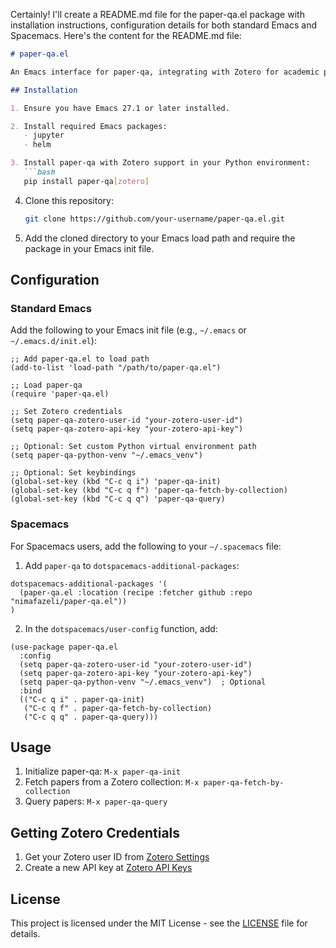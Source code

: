 Certainly! I'll create a README.md file for the paper-qa.el package with installation instructions, configuration details for both standard Emacs and Spacemacs. Here's the content for the README.md file:

```markdown:paper-qa.el/README.md
# paper-qa.el

An Emacs interface for paper-qa, integrating with Zotero for academic paper management and querying.

## Installation

1. Ensure you have Emacs 27.1 or later installed.

2. Install required Emacs packages:
   - jupyter
   - helm

3. Install paper-qa with Zotero support in your Python environment:
   ```bash
   pip install paper-qa[zotero]
   ```

4. Clone this repository:
   ```bash
   git clone https://github.com/your-username/paper-qa.el.git
   ```

5. Add the cloned directory to your Emacs load path and require the package in your Emacs init file.

## Configuration

### Standard Emacs

Add the following to your Emacs init file (e.g., `~/.emacs` or `~/.emacs.d/init.el`):

```elisp
;; Add paper-qa.el to load path
(add-to-list 'load-path "/path/to/paper-qa.el")

;; Load paper-qa
(require 'paper-qa.el)

;; Set Zotero credentials
(setq paper-qa-zotero-user-id "your-zotero-user-id")
(setq paper-qa-zotero-api-key "your-zotero-api-key")

;; Optional: Set custom Python virtual environment path
(setq paper-qa-python-venv "~/.emacs_venv")

;; Optional: Set keybindings
(global-set-key (kbd "C-c q i") 'paper-qa-init)
(global-set-key (kbd "C-c q f") 'paper-qa-fetch-by-collection)
(global-set-key (kbd "C-c q q") 'paper-qa-query)
```

### Spacemacs

For Spacemacs users, add the following to your `~/.spacemacs` file:

1. Add `paper-qa` to `dotspacemacs-additional-packages`:

```elisp
dotspacemacs-additional-packages '(
  (paper-qa.el :location (recipe :fetcher github :repo "nimafazeli/paper-qa.el"))
)
```

2. In the `dotspacemacs/user-config` function, add:

```elisp
(use-package paper-qa.el
  :config
  (setq paper-qa-zotero-user-id "your-zotero-user-id")
  (setq paper-qa-zotero-api-key "your-zotero-api-key")
  (setq paper-qa-python-venv "~/.emacs_venv")  ; Optional
  :bind
  (("C-c q i" . paper-qa-init)
   ("C-c q f" . paper-qa-fetch-by-collection)
   ("C-c q q" . paper-qa-query)))
```

## Usage

1. Initialize paper-qa: `M-x paper-qa-init`
2. Fetch papers from a Zotero collection: `M-x paper-qa-fetch-by-collection`
3. Query papers: `M-x paper-qa-query`

## Getting Zotero Credentials

1. Get your Zotero user ID from [Zotero Settings](https://www.zotero.org/settings/keys)
2. Create a new API key at [Zotero API Keys](https://www.zotero.org/settings/keys/new)

## License

This project is licensed under the MIT License - see the [LICENSE](LICENSE) file for details.
